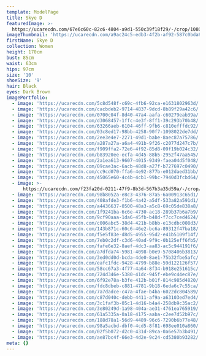 ```yaml
---
template: ModelPage
title: Skye D
featuredImage: >-
  https://ucarecdn.com/67e6c60c-82c6-4804-a9d1-550c39f18f29/-/crop/1080x886/0,0/-/preview/
imageThumbnail: 'https://ucarecdn.com/a9ac24c5-edb3-4f2b-af92-587c0bda86a9/'
firstName: Skye D
collection: Women
height: 170cm
bust: 85cm
waist: 63cm
hips: 97cm
size: '10'
shoeSize: '9'
hair: Black
eyes: Dark Brown
imagePortfolio:
  - image: 'https://ucarecdn.com/5c8d548f-c69c-4fb6-92ca-e1631802963d/'
  - image: 'https://ucarecdn.com/cacbdeb2-9714-4837-9dcd-8b89f29a42c6/'
  - image: 'https://ucarecdn.com/0700c04f-8d40-47a4-aafa-c60279eab39a/'
  - image: 'https://ucarecdn.com/d3068457-1ffc-4e3f-8ff1-39c293b70b48/'
  - image: 'https://ucarecdn.com/63266aeb-6104-46ff-9fb6-c810efffdc92/'
  - image: 'https://ucarecdn.com/03c8ed17-98bb-4258-90f7-1098022de7dd/'
  - image: 'https://ucarecdn.com/2ee3e4e7-2271-49d1-babe-8aec87a75786/'
  - image: 'https://ucarecdn.com/a287a27a-a6a4-491b-9f26-c2077d247c7b/'
  - image: 'https://ucarecdn.com/f909ffa2-72e6-4f92-85d8-09f19b024c32/'
  - image: 'https://ucarecdn.com/b83920ee-ecfa-4d45-88b5-2952f47aa545/'
  - image: 'https://ucarecdn.com/2a1ea613-9607-4015-9349-faea04d5f048/'
  - image: 'https://ucarecdn.com/09cae3ac-6acb-48d8-a27f-b727697c0490/'
  - image: 'https://ucarecdn.com/cc9cd070-ffa6-4e92-877b-e012daed31bb/'
  - image: 'https://ucarecdn.com/45065e60-4c4b-4cb1-99bc-7940d3fcbd64/'
  - image: >-
      https://ucarecdn.com/f23fa20d-0211-47f9-8b3d-567b3a35d59a/-/crop/898x329/42,0/-/preview/
  - image: 'https://ucarecdn.com/98b8052a-e8c3-4376-87a5-6a00913c65d1/'
  - image: 'https://ucarecdn.com/408afde3-f1b6-4a42-a5df-533a82a591d1/'
  - image: 'https://ucarecdn.com/a4436637-0500-48a3-a5c8-69c05de838a8/'
  - image: 'https://ucarecdn.com/1f9241ba-6c6e-4730-ac18-289b37b6a7b9/'
  - image: 'https://ucarecdn.com/9cf90aaa-1da6-45fb-b48d-f7cc7ced4624/'
  - image: 'https://ucarecdn.com/c006abc5-38d4-421b-b8bb-e13cdbc008d3/'
  - image: 'https://ucarecdn.com/143b871c-60c6-46e2-bc6a-89312f47ba18/'
  - image: 'https://ucarecdn.com/f5e5f83e-d8d5-4955-95d2-e41b5109f14f/'
  - image: 'https://ucarecdn.com/7eb0c2df-c3d6-40ad-9f9c-0b125eff6fb5/'
  - image: 'https://ucarecdn.com/fafe6e32-8aef-4dc3-aa83-ac5c944191f6/'
  - image: 'https://ucarecdn.com/a7dfda74-5981-4098-b0e9-5708406b3813/'
  - image: 'https://ucarecdn.com/3ed0dd0d-bcda-4de0-8ae1-75b32fbe5afc/'
  - image: 'https://ucarecdn.com/eafc1fdc-9428-4799-b88e-59d122126f57/'
  - image: 'https://ucarecdn.com/58cc67a3-4f77-4a64-8f34-b918e251615c/'
  - image: 'https://ucarecdn.com/724d346e-5380-41dc-945f-ebe9c44ec87e/'
  - image: 'https://ucarecdn.com/6f92e78a-b3fe-412b-b01f-814c985d4820/'
  - image: 'https://ucarecdn.com/fdc8dbeb-c881-4781-9b18-6eda6c7c55ca/'
  - image: 'https://ucarecdn.com/7a7dadce-c47a-4fae-b4ba-6022dc804589/'
  - image: 'https://ucarecdn.com/c87d040c-debb-4411-af9a-a63103ed7ed4/'
  - image: 'https://ucarecdn.com/3c1faf3b-05c1-4d16-b4a4-258db9c35ac2/'
  - image: 'https://ucarecdn.com/3e80249d-1a98-404a-ae31-4761ea765919/'
  - image: 'https://ucarecdn.com/61a5335a-0a18-4175-aaba-c2ee7d52b97c/'
  - image: 'https://ucarecdn.com/188d78a1-56d9-4489-96c6-7290b6b77e48/'
  - image: 'https://ucarecdn.com/98a5acbd-dbf0-4cd5-8f81-698ee010a860/'
  - image: 'https://ucarecdn.com/02f5b072-d2c0-431d-89ca-0a6e57b3b491/'
  - image: 'https://ucarecdn.com/ae87bc4f-66e3-4d2e-9c24-cd5380b93282/'
meta: {}
---
```


